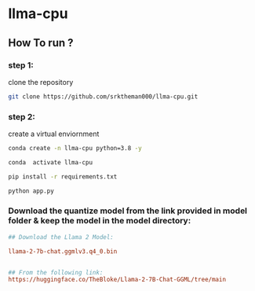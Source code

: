 # llma-cpu

## How To run ?

### step 1:

clone the repository 

``` bash
git clone https://github.com/srktheman000/llma-cpu.git
```


### step 2:

create a virtual enviornment

``` bash
conda create -n llma-cpu python=3.8 -y 
```

``` bash
conda  activate llma-cpu
```

``` bash
pip install -r requirements.txt
```

``` bash
python app.py
```


### Download the quantize model from the link provided in model folder & keep the model in the model directory:

```ini
## Download the Llama 2 Model:

llama-2-7b-chat.ggmlv3.q4_0.bin


## From the following link:
https://huggingface.co/TheBloke/Llama-2-7B-Chat-GGML/tree/main
```
